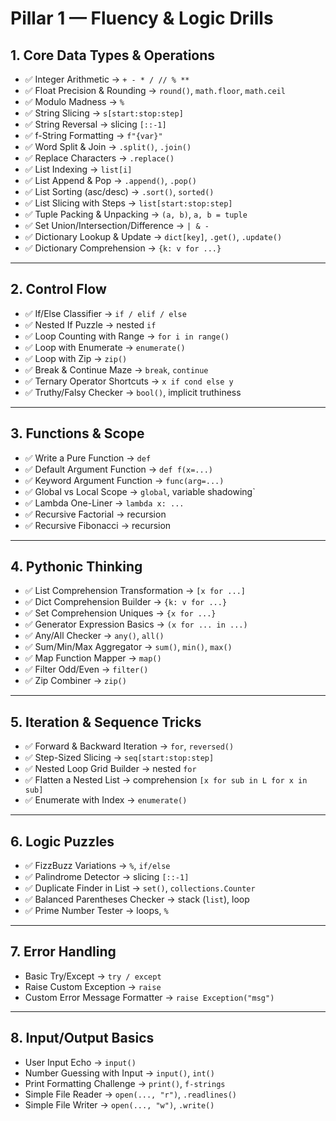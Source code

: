 # Pillar 1 — Fluency & Logic Drills

## 1. Core Data Types & Operations
- ✅ Integer Arithmetic → `+ - * / // % **`
- ✅ Float Precision & Rounding → `round()`, `math.floor`, `math.ceil`
- ✅ Modulo Madness → `%`
- ✅ String Slicing → `s[start:stop:step]`
- ✅ String Reversal → slicing `[::-1]`
- ✅ f-String Formatting → `f"{var}"`
- ✅ Word Split & Join → `.split()`, `.join()`
- ✅ Replace Characters → `.replace()`
- ✅ List Indexing → `list[i]`
- ✅ List Append & Pop → `.append()`, `.pop()`
- ✅ List Sorting (asc/desc) → `.sort()`, `sorted()`
- ✅ List Slicing with Steps → `list[start:stop:step]`
- ✅ Tuple Packing & Unpacking → `(a, b)`, `a, b = tuple`
- ✅ Set Union/Intersection/Difference → `| & -`
- ✅ Dictionary Lookup & Update → `dict[key]`, `.get()`, `.update()`
- ✅ Dictionary Comprehension → `{k: v for ...}`

---

## 2. Control Flow
- ✅ If/Else Classifier → `if / elif / else`
- ✅ Nested If Puzzle → nested `if`
- ✅ Loop Counting with Range → `for i in range()`
- ✅ Loop with Enumerate → `enumerate()`
- ✅ Loop with Zip → `zip()`
- ✅ Break & Continue Maze → `break`, `continue`
- ✅ Ternary Operator Shortcuts → `x if cond else y`
- ✅ Truthy/Falsy Checker → `bool()`, implicit truthiness

---

## 3. Functions & Scope
- ✅ Write a Pure Function → `def`
- ✅ Default Argument Function → `def f(x=...)`
- ✅ Keyword Argument Function → `func(arg=...)`
- ✅ Global vs Local Scope → `global`, variable shadowing`
- ✅ Lambda One-Liner → `lambda x: ...`
- ✅ Recursive Factorial → recursion
- ✅ Recursive Fibonacci → recursion

---

## 4. Pythonic Thinking
- ✅ List Comprehension Transformation → `[x for ...]`
- ✅ Dict Comprehension Builder → `{k: v for ...}`
- ✅ Set Comprehension Uniques → `{x for ...}`
- ✅ Generator Expression Basics → `(x for ... in ...)`
- ✅ Any/All Checker → `any()`, `all()`
- ✅ Sum/Min/Max Aggregator → `sum()`, `min()`, `max()`
- ✅ Map Function Mapper → `map()`
- ✅ Filter Odd/Even → `filter()`
- ✅ Zip Combiner → `zip()`

---

## 5. Iteration & Sequence Tricks
- ✅ Forward & Backward Iteration → `for`, `reversed()`
- ✅ Step-Sized Slicing → `seq[start:stop:step]`
- ✅ Nested Loop Grid Builder → nested `for`
- ✅ Flatten a Nested List → comprehension `[x for sub in L for x in sub]`
- ✅ Enumerate with Index → `enumerate()`

---

## 6. Logic Puzzles
- ✅ FizzBuzz Variations → `%`, `if/else`
- ✅ Palindrome Detector → slicing `[::-1]`
- ✅ Duplicate Finder in List → `set()`, `collections.Counter`
- ✅ Balanced Parentheses Checker → stack (`list`), loop
- ✅ Prime Number Tester → loops, `%`

---

## 7. Error Handling
- Basic Try/Except → `try / except`
- Raise Custom Exception → `raise`
- Custom Error Message Formatter → `raise Exception("msg")`

---

## 8. Input/Output Basics
- User Input Echo → `input()`
- Number Guessing with Input → `input()`, `int()`
- Print Formatting Challenge → `print()`, `f-strings`
- Simple File Reader → `open(..., "r")`, `.readlines()`
- Simple File Writer → `open(..., "w")`, `.write()`